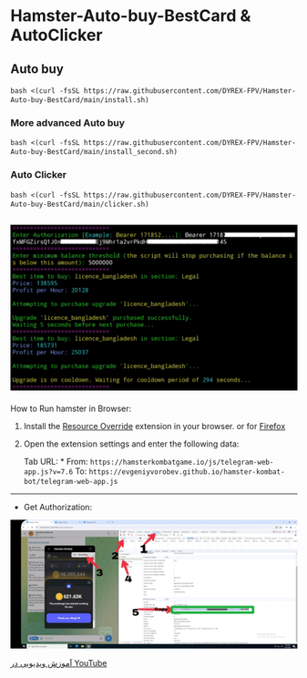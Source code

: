 # Hamster-Auto-buy-BestCard & AutoClicker

## Auto buy
```
bash <(curl -fsSL https://raw.githubusercontent.com/DYREX-FPV/Hamster-Auto-buy-BestCard/main/install.sh)
```
### More advanced Auto buy
```
bash <(curl -fsSL https://raw.githubusercontent.com/DYREX-FPV/Hamster-Auto-buy-BestCard/main/install_second.sh)
```
### Auto Clicker
```
bash <(curl -fsSL https://raw.githubusercontent.com/DYREX-FPV/Hamster-Auto-buy-BestCard/main/clicker.sh)
```
![29](https://raw.githubusercontent.com/Ptechgithub/configs/main/media/29.jpg)
---
How to Run hamster in Browser:

1) Install the [Resource Override](https://chromewebstore.google.com/detail/resource-override/pkoacgokdfckfpndoffpifphamojphii) extension in your browser. or for [Firefox](https://addons.mozilla.org/en/firefox/addon/resourceoverride)
2) Open the extension settings and enter the following data:

     Tab URL: * From: `https://hamsterkombatgame.io/js/telegram-web-app.js?v=7.6` To: `https://evgeniyvorobev.github.io/hamster-kombat-bot/telegram-web-app.js`


---
- Get Authorization:

![30](https://raw.githubusercontent.com/Ptechgithub/configs/main/media/30.jpg)

[آموزش ویدیویی در YouTube](https://www.youtube.com/watch?v=bXND1sElZuc)
